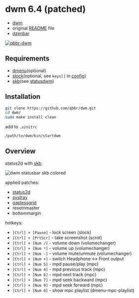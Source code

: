 # dwm 6.4 (patched)

 * [dwm](https://dwm.suckless.org/)
 * original [README](README) file
 * [dzenbar](https://github.com/qbbr/dzenbar)

[![qbbr-dwm](https://i.imgur.com/6XEXVWcl.png)](https://i.imgur.com/6XEXVWc.png)

## Requirements

 * [dmenu](http://tools.suckless.org/dmenu/)(optional)
 * [slock](http://tools.suckless.org/slock)(optional, see `keys[]` in [config](config.h.dist#L125))
 * [skb](https://github.com/polachok/skb)(see [statusdwm](bin/statusdwm))

## Installation

```bash
git clone https://github.com/qbbr/dwm.git
cd dwm/
sudo make install clean
```

add to `.xinitrc`

```bash
/path/to/dwm/bin/startdwm
```

## Overview

status2d with [skb](https://github.com/polachok/skb):

![dwm statusbar skb colored](https://i.imgur.com/7syG1Ni.png)

applied patches:

 * [status2d](https://dwm.suckless.org/patches/status2d/)
 * [systray](https://dwm.suckless.org/patches/systray/)
 * [gaplessgrid](https://dwm.suckless.org/patches/gaplessgrid/)
 * resetnmaster
 * bottommargin

hotkeys:

 * `[Ctrl] + [Pause]`     - lock screen (slock)
 * `[Ctrl] + [PrtScr]`    - take screenshot (scrot)
 * `[Ctrl] + [Num /]`     - volume down (volumechanger)
 * `[Ctrl] + [Num *]`     - volume up (volumechanger)
 * `[Ctrl] + [Num -]`     - volume mute/unmute (volumechanger)
 * `[Ctrl] + [Num +]`     - switch Headphone <-> Front output
 * `[Ctrl] + [Num 5]`     - mpd pause/play (mpc)
 * `[Ctrl] + [Num 4]`     - mpd previous track (mpc)
 * `[Ctrl] + [Num 6]`     - mpd next track (mpc)
 * `[Ctrl] + [Num 7]`     - mpd seek backward (mpc)
 * `[Ctrl] + [Num 9]`     - mpd seek forward (mpc)
 * `[Ctrl] + [Num 0]`     - show mpc playlist (dmenu-mpc-playlist)
